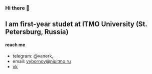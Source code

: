 ### Hi there 👋

## I am first-year studet at ITMO University (St. Petersburg, Russia)

#### reach me 
  - telegram: @vanerk, 
  - email: vybornov@niuitmo.ru
  - [vk](https://vk.com/vanerk)
